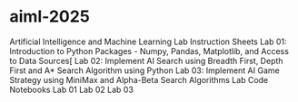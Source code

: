 # aiml-2025
Artificial Intelligence and Machine Learning Lab Instruction Sheets
Lab 01: Introduction to Python Packages - Numpy, Pandas, Matplotlib, and Access to Data Sources[
Lab 02: Implement AI Search using Breadth First, Depth First and A* Search Algorithm using Python
Lab 03: Implement AI Game Strategy using MiniMax and Alpha-Beta Search Algorithms
Lab Code Notebooks
Lab 01
Lab 02
Lab 03
